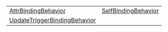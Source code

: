|                                                                                                                                                             |                                                                                                                                           |
| ----------------------------------------------------------------------------------------------------------------------------------------------------------- | ----------------------------------------------------------------------------------------------------------------------------------------- |
| [AttrBindingBehavior](https://hamedfathi.gitbook.io/aurelia-2-doc-api/runtime-html/resources/binding-behaviors/class/attrbindingbehavior)                   | [SelfBindingBehavior](https://hamedfathi.gitbook.io/aurelia-2-doc-api/runtime-html/resources/binding-behaviors/class/selfbindingbehavior) |
| [UpdateTriggerBindingBehavior](https://hamedfathi.gitbook.io/aurelia-2-doc-api/runtime-html/resources/binding-behaviors/class/updatetriggerbindingbehavior) |                                                                                                                                           |